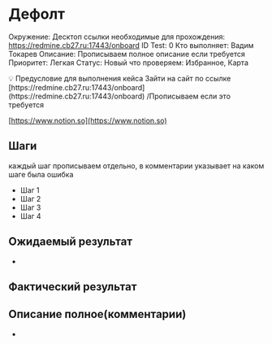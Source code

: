 # Дефолт

Окружение: Десктоп
ссылки необходимые для прохождения: https://redmine.cb27.ru:17443/onboard
ID Test: 0
Кто выполняет: Вадим Токарев
Описание: Прописываем полное описание если требуется
Приоритет: Легкая
Статус: Новый
что проверяем: Избранное, Карта

<aside>
💡 Предусловие для выполнения кейса
Зайти на сайт по ссылке  [https://redmine.cb27.ru:17443/onboard](https://redmine.cb27.ru:17443/onboard)
/Прописываем если это требуется

</aside>

[https://www.notion.so](https://www.notion.so)

## Шаги

каждый шаг прописываем отдельно, в комментарии указывает на каком шаге была ошибка 

- Шаг 1
- Шаг 2
- Шаг 3
- Шаг 4

## Ожидаемый результат

- 

## Фактический результат

> 
> 

## Описание полное(комментарии)

-